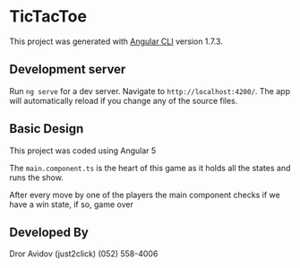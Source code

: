 # TicTacToe

This project was generated with [Angular CLI](https://github.com/angular/angular-cli) version 1.7.3.

## Development server

Run `ng serve` for a dev server. Navigate to `http://localhost:4200/`. The app will automatically reload if you change any of the source files.

## Basic Design

This project was coded using Angular 5

The <code>main.component.ts</code> is the heart of this game as it holds all the states and runs the show.

After every move by one of the players the main component checks if we have a win state, if so, game over

## Developed By

Dror Avidov (just2click)
(052) 558-4006